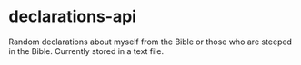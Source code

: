 # declarations-api

Random declarations about myself from the Bible or those who are steeped in the Bible.  Currently stored in a text file.
